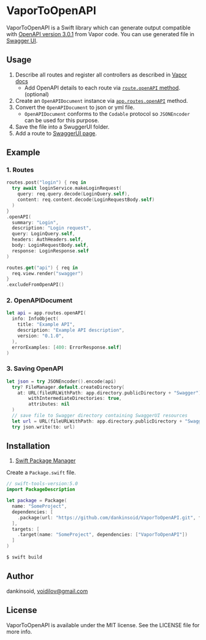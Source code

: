 # VaporToOpenAPI

VaporToOpenAPI is a Swift library which can generate output compatible with [OpenAPI version 3.0.1](https://github.com/OAI/OpenAPI-Specification/blob/master/versions/3.0.1.md) from Vapor code. You can use generated file in [Swagger UI](https://swagger.io/swagger-ui/).

## Usage
1. Describe all routes and register all controllers as described in [Vapor docs](https://docs.vapor.codes/basics/routing)
   - Add OpenAPI details to each route via [`route.openAPI` method](#1-routes). (optional)
2. Create an `OpenAPIDocument` instance via [`app.routes.openAPI`](#2-openapidocument) method.
3. Convert the `OpenAPIDocument` to json or yml file.
   - `OpenAPIDocument` conforms to the `Codable` protocol so `JSONEncoder` can be used for this purpose.
4. Save the file into a SwuggerUI folder.
5. Add a route to [SwaggerUI page](https://swagger.io/swagger-ui/).

## Example
### 1. Routes
```swift
routes.post("login") { req in
  try await loginService.makeLoginRequest(
    query: req.query.decode(LoginQuery.self),
    content: req.content.decode(LoginRequestBody.self)
  )
}
.openAPI(
  summary: "Login",
  description: "Login request",
  query: LoginQuery.self,
  headers: AuthHeaders.self,
  body: LoginRequestBody.self,
  response: LoginResponse.self
)

routes.get("api") { req in
  req.view.render("swagger")
}
.excludeFromOpenAPI()
```
### 2. OpenAPIDocument
```swift
let api = app.routes.openAPI(
  info: InfoObject(
    title: "Example API",
    description: "Example API description",
    version: "0.1.0",
  ),
  errorExamples: [400: ErrorResponse.self]
)
```
### 3. Saving OpenAPI
```swift
let json = try JSONEncoder().encode(api)
  try? FileManager.default.createDirectory(
    at: URL(fileURLWithPath: app.directory.publicDirectory + "Swagger"),
		withIntermediateDirectories: true,
		attributes: nil
  )
  // save file to Swagger directory containing SwaggerUI resources
  let url = URL(fileURLWithPath: app.directory.publicDirectory + "Swagger/swagger.json")
  try json.write(to: url)
```

## Installation
1. [Swift Package Manager](https://github.com/apple/swift-package-manager)

Create a `Package.swift` file.
```swift
// swift-tools-version:5.0
import PackageDescription

let package = Package(
  name: "SomeProject",
  dependencies: [
    .package(url: "https://github.com/dankinsoid/VaporToOpenAPI.git", from: "0.30.0")
  ],
  targets: [
    .target(name: "SomeProject", dependencies: ["VaporToOpenAPI"])
  ]
)
```
```ruby
$ swift build
```

## Author

dankinsoid, voidilov@gmail.com

## License

VaporToOpenAPI is available under the MIT license. See the LICENSE file for more info.

